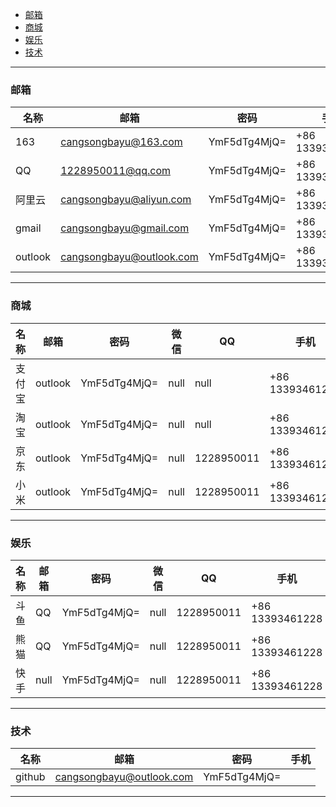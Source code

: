 
<!-- TOC -->

- [邮箱](#邮箱)
- [商城](#商城)
- [娱乐](#娱乐)
- [技术](#技术)

<!-- /TOC -->

---

### 邮箱
名称 | 邮箱 | 密码 | 手机
--- | --- | --- | ---
163 | cangsongbayu@163.com | YmF5dTg4MjQ= | +86 13393461228
QQ | 1228950011@qq.com | YmF5dTg4MjQ= | +86 13393461228
阿里云 | cangsongbayu@aliyun.com | YmF5dTg4MjQ= | +86 13393461228
gmail | cangsongbayu@gmail.com | YmF5dTg4MjQ= | +86 13393461228
outlook | cangsongbayu@outlook.com | YmF5dTg4MjQ= | +86 13393461228

---

### 商城
名称 | 邮箱 | 密码 | 微信 | QQ | 手机
--- | --- | --- | --- | --- | ---
支付宝 | outlook | YmF5dTg4MjQ= | null | null | +86 13393461228
淘宝 | outlook | YmF5dTg4MjQ= | null | null | +86 13393461228
京东 | outlook | YmF5dTg4MjQ= | null | 1228950011 | +86 13393461228
小米 | outlook | YmF5dTg4MjQ= | null | 1228950011 | +86 13393461228

---

### 娱乐
名称 | 邮箱 | 密码 | 微信 | QQ | 手机
--- | --- | --- | --- | --- | ---
斗鱼 | QQ | YmF5dTg4MjQ= | null | 1228950011 | +86 13393461228
熊猫 | QQ | YmF5dTg4MjQ= | null | 1228950011 | +86 13393461228
快手 | null | YmF5dTg4MjQ= | null | 1228950011 | +86 13393461228

---

### 技术
名称 | 邮箱 | 密码 | 手机
--- | --- | --- | ---
github | cangsongbayu@outlook.com | YmF5dTg4MjQ=

---
